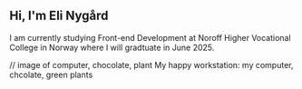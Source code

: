 ## Hi, I'm Eli Nygård

I am currently studying Front-end Development at Noroff Higher Vocational College in Norway where I will gradtuate in June 2025. 

// image of computer, chocolate, plant
My happy workstation: my computer, chcolate, green plants

<!--
**EliNygard/EliNygard** is a ✨ _special_ ✨ repository because its `README.md` (this file) appears on your GitHub profile.

Here are some ideas to get you started:

- 🔭 I’m currently working on ...
- 🌱 I’m currently learning ...
- 👯 I’m looking to collaborate on ...
- 🤔 I’m looking for help with ...
- 💬 Ask me about ...
- 📫 How to reach me: ...
- 😄 Pronouns: ...
- ⚡ Fun fact: ...
-->
